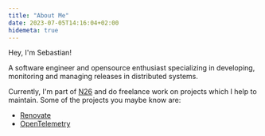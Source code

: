 ```yaml
---
title: "About Me"
date: 2023-07-05T14:16:04+02:00
hidemeta: true
---
```

Hey, I'm Sebastian!

A software engineer and opensource enthusiast specializing in developing, monitoring and managing releases in distributed systems.

Currently, I'm part of [N26](https://n26.com) and do freelance work on projects which I help to maintain.
Some of the projects you maybe know are:
- [Renovate](https://github.com/renovatebot/renovate)
- [OpenTelemetry](https://github.com/open-telemetry)
